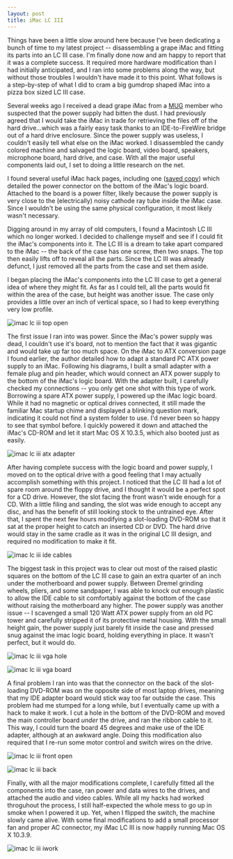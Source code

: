 ```yaml
---
layout: post
title: iMac LC III
---
```

Things have been a little slow around here because I've been dedicating a bunch of time to my latest project -- disassembling a grape iMac and fitting its parts into an LC III case.  I'm finally done now and am happy to report that it was a complete success.  It required more hardware modification than I had initially anticipated, and I ran into some problems along the way, but without those troubles I wouldn't have made it to this point.  What follows is a step-by-step of what I did to cram a big gumdrop shaped iMac into a pizza box sized LC III case.

Several weeks ago I received a dead grape iMac from a [MUG](http://www.acamug.org) member who suspected that the power supply had bitten the dust.  I had previously agreed that I would take the iMac in trade for retrieving the files off of the hard drive...which was a fairly easy task thanks to an IDE-to-FireWire bridge out of a hard drive enclosure.  Since the power supply was useless, I couldn't easily tell what else on the iMac worked.  I disassembled the candy colored machine and salvaged the logic board, video board, speakers, microphone board, hard drive, and case.  With all the major useful components laid out, I set to doing a little research on the net.

I found several useful iMac hack pages, including one ([saved copy](/static/imac_atx.pdf)) which detailed the power connector on the bottom of the iMac's logic board.  Attached to the board is a power filter, likely because the power supply is very close to the (electrically) noisy cathode ray tube inside the iMac case.  Since I wouldn't be using the same physical configuration, it most likely wasn't necessary.

Digging around in my array of old computers, I found a Macintosh LC III which no longer worked.  I decided to challenge myself and see if I could fit the iMac's components into it.  The LC III is a dream to take apart compared to the iMac -- the back of the case has one screw, then two snaps. The top then easily lifts off to reveal all the parts.  Since the LC III was already defunct, I just removed all the parts from the case and set them aside.

I began placing the iMac's components into the LC III case to get a general idea of where they might fit.  As far as I could tell, all the parts would fit within the area of the case, but height was another issue.  The case only provides a little over an inch of vertical space, so I had to keep everything very low profile.

![imac lc iii top open](/static/imac_lc_iii_top_open.jpg)

The first issue I ran into was power.  Since the iMac's power supply was dead, I couldn't use it's board, not to mention the fact that it was gigantic and would take up far too much space.  On the iMac to ATX conversion page I found earlier, the author detailed how to adapt a standard PC ATX power supply to an iMac.  Following his diagrams, I built a small adapter with a female plug and pin header, which would connect an ATX power supply to the bottom of the iMac's logic board.  With the adapter built, I carefully checked my connections -- you only get one shot with this type of work.  Borrowing a spare ATX power supply, I powered up the iMac logic board.  While it had no magnetic or optical drives connected, it still made the familiar Mac startup chime and displayed a blinking question mark, indicating it could not find a system folder to use.  I'd never been so happy to see that symbol before.  I quickly powered it down and attached the iMac's CD-ROM and let it start Mac OS X 10.3.5, which also booted just as easily.

![imac lc iii atx adapter](/static/imac_lc_iii_atx_adapter.jpg)

After having complete success with the logic board and power supply, I moved on to the optical drive with a good feeling that I may actually accomplish something with this project.  I noticed that the LC III had a lot of spare room around the floppy drive, and I thought it would be a perfect spot for a CD drive.  However, the slot facing the front wasn't wide enough for a CD.  With a little filing and sanding, the slot was wide enough to accept any disc, and has the benefit of still looking stock to the untrained eye.  After that, I spent the next few hours modifying a slot-loading DVD-ROM so that it sat at the proper height to catch an inserted CD or DVD.  The hard drive would stay in the same cradle as it was in the original LC III design, and required no modification to make it fit.

![imac lc iii ide cables](/static/imac_lc_iii_ide_cables.jpg)

The biggest task in this project was to clear out most of the raised plastic squares on the bottom of the LC III case to gain an extra quarter of an inch under the motherboard and power supply.  Between Dremel grinding wheels, pliers, and some sandpaper, I was able to knock out enough plastic to allow the IDE cable to sit comfortably against the bottom of the case without raising the motherboard any higher.  The power supply was another issue -- I scavenged a small 120 Watt ATX power supply from an old PC tower and carefully stripped it of its protective metal housing.  With the small height gain, the power supply just barely fit inside the case and pressed snug against the imac logic board, holding everything in place.  It wasn't perfect, but it would do.

![imac lc iii vga hole](/static/imac_lc_iii_vga_hole.jpg)

![imac lc iii vga board](/static/imac_lc_iii_vga_board.jpg)

A final problem I ran into was that the connector on the back of the slot-loading DVD-ROM was on the opposite side of most laptop drives, meaning that my IDE adapter board would stick way too far outside the case.  This problem had me stumped for a long while, but I eventually came up with a hack to make it work.  I cut a hole in the bottom of the DVD-ROM and moved the main controller board *under* the drive, and ran the ribbon cable to it.  This way, I could turn the board 45 degrees and make use of the IDE adapter, although at an awkward angle.  Doing this modification also required that I re-run some motor control and switch wires on the drive.

![imac lc iii front open](/static/imac_lc_iii_front_open.jpg)

![imac lc iii back](/static/imac_lc_iii_back.jpg)

Finally, with all the major modifications complete, I carefully fitted all the components into the case, ran power and data wires to the drives, and attached the audio and video cables.  While all my hacks had worked throguhout the process, I still half-expected the whole mess to go up in smoke when I powered it up. Yet, when I flipped the switch, the machine slowly came alive.  With some final modifications to add a small processor fan and proper AC connector, my iMac LC III is now happily running Mac OS X 10.3.9.

![imac lc iii iwork](/static/imac_lc_iii_iwork.jpg)
